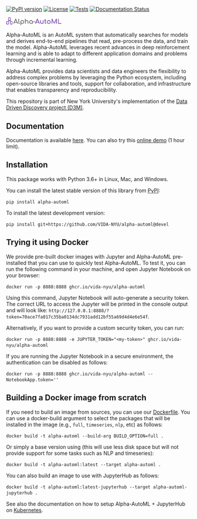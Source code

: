 [![PyPI version](https://badge.fury.io/py/alpha-automl.svg)](https://pypi.org/project/alpha-automl)
[![License](https://img.shields.io/badge/License-Apache%202.0-blue.svg)](https://opensource.org/licenses/Apache-2.0)
[![Tests](https://github.com/VIDA-NYU/alpha-automl/actions/workflows/build.yml/badge.svg)](https://github.com/VIDA-NYU/alpha-automl/actions/workflows/build.yml)
[![Documentation Status](https://readthedocs.org/projects/alpha-automl/badge/?version=latest)](https://alpha-automl.readthedocs.io/en/latest/?badge=latest)


<img src="https://github.com/VIDA-NYU/alpha-automl/raw/devel/Alpha-AutoML_logo.png" width=30%>


Alpha-AutoML is an AutoML system that automatically searches for models and derives end-to-end pipelines that read, 
pre-process the data, and train the model. Alpha-AutoML leverages recent advances in deep reinforcement learning and is 
able to adapt to different application domains and problems through incremental learning.

Alpha-AutoML provides data scientists and data engineers the flexibility to address complex problems by leveraging the 
Python ecosystem, including open-source libraries and tools, support for collaboration, and infrastructure that enables 
transparency and reproducibility. 

This repository is part of New York University's implementation of the 
[Data Driven Discovery project (D3M)](https://datadrivendiscovery.org/).


## Documentation

Documentation is available [here](https://alpha-automl.readthedocs.io/). You can also try this [online demo](https://alpha-automl.hsrn.nyu.edu/) (1 hour limit).


## Installation

This package works with Python 3.6+ in Linux, Mac, and Windows.

You can install the latest stable version of this library from [PyPI](https://pypi.org/project/alpha-automl/):

```
pip install alpha-automl
```

To install the latest development version:

```
pip install git+https://github.com/VIDA-NYU/alpha-automl@devel
```


## Trying it using Docker

We provide pre-built docker images with Jupyter and Alpha-AutoML pre-installed that you can use to quickly test Alpha-AutoML.
To test it, you can run the following command in your machine, and open Jupyter Notebook on your browser:

```
docker run -p 8888:8888 ghcr.io/vida-nyu/alpha-automl
```
Using this command, Jupyter Notebook will auto-generate a security token. The correct URL to access the Jupyter will be printed in the console output and will look like: `http://127.0.0.1:8888/?token=70ace7fa017c35ba0134dc7931add12bf55a69d4d4e6e54f`.

Alternatively, if you want to provide a custom security token, you can run:
```
docker run -p 8888:8888 -e JUPYTER_TOKEN="<my-token>" ghcr.io/vida-nyu/alpha-automl
```

If you are running the Jupyter Notebook in a secure environment, the authentication can be disabled as follows:
```
docker run -p 8888:8888 ghcr.io/vida-nyu/alpha-automl --NotebookApp.token=''
```

## Building a Docker image from scratch

If you need to build an image from sources, you can use our [Dockerfile](https://github.com/VIDA-NYU/alpha-automl/blob/devel/Dockerfile). You can use a docker-build argument to select the packages that will be installed in the image (e.g., `full`, `timeseries`, `nlp`, etc) as follows:

```
docker build -t alpha-automl --build-arg BUILD_OPTION=full .
```

Or simply a base version using (this will use less disk space but will not provide support for some tasks such as NLP and timeseries):
```
docker build -t alpha-automl:latest --target alpha-automl .
```

You can also build an image to use with JupyterHub as follows:
```
docker build -t alpha-automl:latest-jupyterhub --target alpha-automl-jupyterhub .
```
See also the documentation on how to setup Alpha-AutoML + JupyterHub on [Kubernetes](https://github.com/VIDA-NYU/alpha-automl/tree/devel/kubernetes).